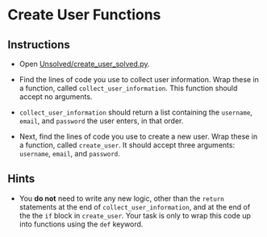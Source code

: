 # Create User Functions

## Instructions

- Open [Unsolved/create_user_solved.py](Unsolved/create_user_solved.py).

- Find the lines of code you use to collect user information. Wrap these in a function, called `collect_user_information`. This function should accept no arguments.

- `collect_user_information` should return a list containing the `username`, `email`, and `password` the user enters, in that order.

- Next, find the lines of code you use to create a new user. Wrap these in a function, called `create_user`. It should accept three arguments: `username`, `email`, and `password`.

## Hints

- You **do not** need to write any new logic, other than the `return` statements at the end of `collect_user_information`, and at the end of the the `if` block in `create_user`. Your task is only to wrap this code up into functions using the `def` keyword.